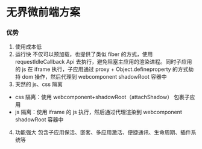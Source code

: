 # 无界微前端方案

### 优势

1. 使用成本低
2. 运行快
   不仅可以预加载，也提供了类似 fiber 的方式，使用 requestIdleCallback Api 去执行，避免阻塞主应用的渲染进程。同时子应用的 js 在 iframe 执行，子应用通过 proxy + Object.defineproperty 的方式劫持 dom 操作，然后代理到 webcomponent shadowRoot 容器中
3. 天然的 js、css 隔离

- css 隔离：使用 webcomponent+shadowRoot（attachShadow） 包裹子应用
- js 隔离：使用 iframe 的 js 执行，然后通过代理渲染到 webcomponent shadowRoot 容器中

4. 功能强大
   包含子应用保活、嵌套、多应用激活、便捷通讯、生命周期、插件系统等
